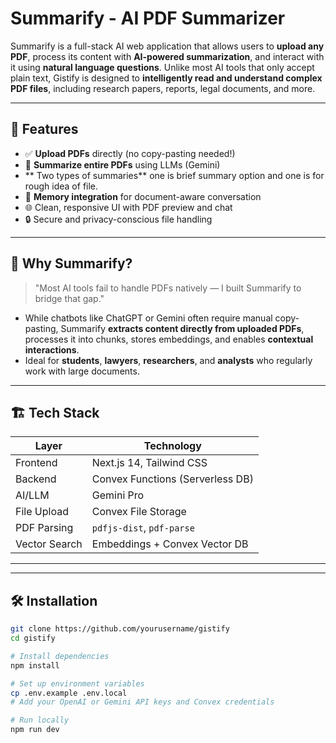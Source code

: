 # Summarify - AI PDF Summarizer


Summarify is a full-stack AI web application that allows users to **upload any PDF**, process its content with **AI-powered summarization**, and interact with it using **natural language questions**. Unlike most AI tools that only accept plain text, Gistify is designed to **intelligently read and understand complex PDF files**, including research papers, reports, legal documents, and more.

---

## 🚀 Features

- ✅ **Upload PDFs** directly (no copy-pasting needed!)
- 🤖 **Summarize entire PDFs** using LLMs (Gemini)
-  ** Two types of summaries** one is brief summary option and one is for rough idea of file.
- 🧠 **Memory integration** for document-aware conversation
- 🌐 Clean, responsive UI with PDF preview and chat
- 🔒 Secure and privacy-conscious file handling

---

## 🧠 Why Summarify?

> "Most AI tools fail to handle PDFs natively — I built Summarify to bridge that gap."

- While chatbots like ChatGPT or Gemini often require manual copy-pasting, Summarify **extracts content directly from uploaded PDFs**, processes it into chunks, stores embeddings, and enables **contextual interactions**.
- Ideal for **students**, **lawyers**, **researchers**, and **analysts** who regularly work with large documents.

---

## 🏗️ Tech Stack

| Layer         | Technology                     |
|--------------|--------------------------------|
| Frontend     | Next.js 14, Tailwind CSS       |
| Backend      | Convex Functions (Serverless DB) |
| AI/LLM       | Gemini Pro      |
| File Upload  | Convex File Storage            |
| PDF Parsing  | `pdfjs-dist`, `pdf-parse`      |
| Vector Search| Embeddings + Convex Vector DB  |

---



---

## 🛠️ Installation

```bash
git clone https://github.com/yourusername/gistify
cd gistify

# Install dependencies
npm install

# Set up environment variables
cp .env.example .env.local
# Add your OpenAI or Gemini API keys and Convex credentials

# Run locally
npm run dev

